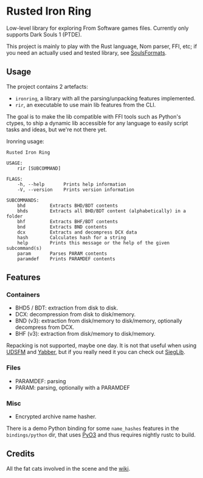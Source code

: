 Rusted Iron Ring
================

Low-level library for exploring From Software games files. Currently only
supports Dark Souls 1 (PTDE).

This project is mainly to play with the Rust language, Nom parser, FFI, etc; if
you need an actually used and tested library, see [SoulsFormats][soulsformats].

[soulsformats]: https://github.com/JKAnderson/SoulsFormats



Usage
-----

The project contains 2 artefacts:

- `ironring`, a library with all the parsing/unpacking features implemented.
- `rir`, an executable to use main lib features from the CLI.

The goal is to make the lib compatible with FFI tools such as Python's ctypes,
to ship a dynamic lib accessible for any language to easily script tasks and
ideas, but we're not there yet.

Ironring usage:

```
Rusted Iron Ring

USAGE:
    rir [SUBCOMMAND]

FLAGS:
    -h, --help       Prints help information
    -V, --version    Prints version information

SUBCOMMANDS:
    bhd         Extracts BHD/BDT contents
    bhds        Extracts all BHD/BDT content (alphabetically) in a folder
    bhf         Extracts BHF/BDT contents
    bnd         Extracts BND contents
    dcx         Extracts and decompress DCX data
    hash        Calculates hash for a string
    help        Prints this message or the help of the given subcommand(s)
    param       Parses PARAM contents
    paramdef    Prints PARAMDEF contents
```



Features
--------

### Containers

- BHD5 / BDT: extraction from disk to disk.
- DCX: decompression from disk to disk/memory.
- BND (v3): extraction from disk/memory to disk/memory, optionally decompress
    from DCX.
- BHF (v3): extraction from disk/memory to disk/memory.

Repacking is not supported, maybe one day. It is not that useful when using
[UDSFM][udsfm] and [Yabber][yabber], but if you really need it you can check out
[SiegLib][sieglib].

[udsfm]: https://github.com/HotPocketRemix/UnpackDarkSoulsForModding
[yabber]: https://github.com/JKAnderson/Yabber
[sieglib]: https://github.com/Dece/DarkSoulsDev/tree/master/Programs/SiegLib

### Files

- PARAMDEF: parsing
- PARAM: parsing, optionally with a PARAMDEF

### Misc

- Encrypted archive name hasher.

There is a demo Python binding for some `name_hashes` features in the
`bindings/python` dir, that uses [PyO3][pyo3] and thus requires nightly rustc to
build.

[pyo3]: https://pyo3.rs/



Credits
-------

All the fat cats involved in the scene and the [wiki][smwiki].

[smwiki]: http://soulsmodding.wikidot.com/
